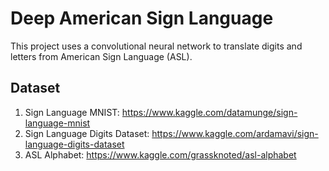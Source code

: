# Deep American Sign Language

This project uses a convolutional neural network to translate digits and letters from American Sign Language (ASL).

## Dataset

1. Sign Language MNIST: https://www.kaggle.com/datamunge/sign-language-mnist
2. Sign Language Digits Dataset: https://www.kaggle.com/ardamavi/sign-language-digits-dataset
3. ASL Alphabet: https://www.kaggle.com/grassknoted/asl-alphabet
